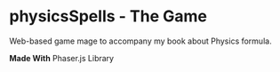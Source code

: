 # physicsSpells - The Game

Web-based game mage to accompany my book about Physics formula.

**Made With** Phaser.js Library
